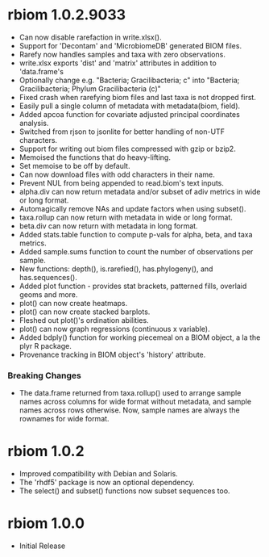 # rbiom 1.0.2.9033

* Can now disable rarefaction in write.xlsx().
* Support for 'Decontam' and 'MicrobiomeDB' generated BIOM files.
* Rarefy now handles samples and taxa with zero observations.
* write.xlsx exports 'dist' and 'matrix' attributes in addition to 'data.frame's
* Optionally change e.g. "Bacteria; Gracilibacteria; c" into "Bacteria; Gracilibacteria; Phylum Gracilibacteria (c)"
* Fixed crash when rarefying biom files and last taxa is not dropped first.
* Easily pull a single column of metadata with metadata(biom, field).
* Added apcoa function for covariate adjusted principal coordinates analysis.
* Switched from rjson to jsonlite for better handling of non-UTF characters.
* Support for writing out biom files compressed with gzip or bzip2.
* Memoised the functions that do heavy-lifting.
* Set memoise to be off by default.
* Can now download files with odd characters in their name.
* Prevent NUL from being appended to read.biom's text inputs.
* alpha.div can now return metadata and/or subset of adiv metrics in wide or long format.
* Automagically remove NAs and update factors when using subset().
* taxa.rollup can now return with metadata in wide or long format.
* beta.div can now return with metadata in long format.
* Added stats.table function to compute p-vals for alpha, beta, and taxa metrics.
* Added sample.sums function to count the number of observations per sample.
* New functions: depth(), is.rarefied(), has.phylogeny(), and has.sequences().
* Added plot function - provides stat brackets, patterned fills, overlaid geoms and more.
* plot() can now create heatmaps.
* plot() can now create stacked barplots.
* Fleshed out plot()'s ordination abilities.
* plot() can now graph regressions (continuous x variable).
* Added bdply() function for working piecemeal on a BIOM object, a la the plyr R package.
* Provenance tracking in BIOM object's 'history' attribute.

### Breaking Changes

* The data.frame returned from taxa.rollup() used to arrange sample names across
  columns for wide format without metadata, and sample names across rows otherwise.
  Now, sample names are always the rownames for wide format.


# rbiom 1.0.2

* Improved compatibility with Debian and Solaris.
* The 'rhdf5' package is now an optional dependency.
* The select() and subset() functions now subset sequences too.


# rbiom 1.0.0

* Initial Release
